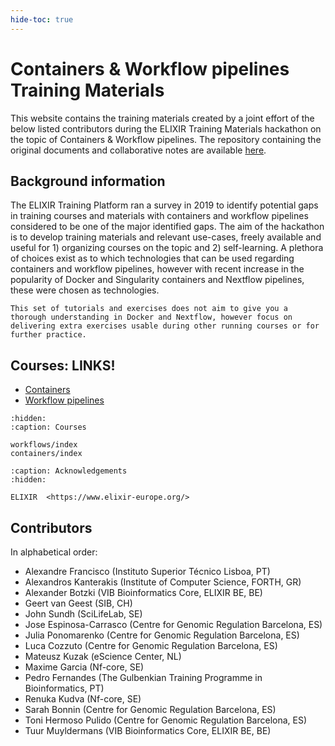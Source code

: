 ```yaml
---
hide-toc: true
---
```


# Containers & Workflow pipelines Training Materials

This website contains the training materials created by a joint effort of the below listed contributors during the ELIXIR Training Materials hackathon on the topic of Containers & Workflow pipelines. The repository containing the original documents and collaborative notes are available [here](https://github.com/vibbits/containers-workflow-hackathon). 

## Background information
The ELIXIR Training Platform ran a survey in 2019 to identify potential gaps in training courses and materials with containers and workflow pipelines considered to be one of the major identified gaps. The aim of the hackathon is to develop training materials and relevant use-cases, freely available and useful for 1) organizing courses on the topic and 2) self-learning. A plethora of choices exist as to which technologies that can be used regarding containers and workflow pipelines, however with recent increase in the popularity of Docker and Singularity containers and Nextflow pipelines, these were chosen as technologies. 

```{warning}
This set of tutorials and exercises does not aim to give you a thorough understanding in Docker and Nextflow, however focus on delivering extra exercises usable during other running courses or for further practice. 
```


## Courses: LINKS!
- [Containers](https://containers-workflows.readthedocs.io/en/latest/containers/index.html)
- [Workflow pipelines](https://containers-workflows.readthedocs.io/en/latest/workflows/index.html)




```{toctree}
:hidden:
:caption: Courses

workflows/index
containers/index
```


```{toctree}
:caption: Acknowledgements
:hidden:

ELIXIR  <https://www.elixir-europe.org/>
```

## Contributors

In alphabetical order:
- Alexandre Francisco (Instituto Superior Técnico Lisboa, PT)
- Alexandros Kanterakis (Institute of Computer Science, FORTH, GR)
- Alexander Botzki (VIB Bioinformatics Core, ELIXIR BE, BE)
- Geert van Geest (SIB, CH)
- John Sundh (SciLifeLab, SE)
- Jose Espinosa-Carrasco (Centre for Genomic Regulation Barcelona, ES)
- Julia Ponomarenko (Centre for Genomic Regulation Barcelona, ES)
- Luca Cozzuto (Centre for Genomic Regulation Barcelona, ES)
- Mateusz Kuzak (eScience Center, NL)
- Maxime Garcia (Nf-core, SE)
- Pedro Fernandes (The Gulbenkian Training Programme in Bioinformatics, PT)
- Renuka Kudva (Nf-core, SE)
- Sarah Bonnin (Centre for Genomic Regulation Barcelona, ES)
- Toni Hermoso Pulido (Centre for Genomic Regulation Barcelona, ES)
- Tuur Muyldermans (VIB Bioinformatics Core, ELIXIR BE, BE)